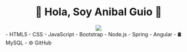 							

<h1 align="center" </svg></a>👋 Hola, Soy Anibal Guio 🚗 </h1>
<div align="center">
<img src="https://user-images.githubusercontent.com/51248564/192382131-0355c311-3aa7-4394-b2eb-d42ca4f54a0b.gif"  style="max-width: 3%; display: inline-block;"  > </div>
- HTML5 
- CSS 
- JavaScript 
- Bootstrap 
- Node.js 
- Spring
- Angular
- 🛢   MySQL
- ⚙️  GitHub
